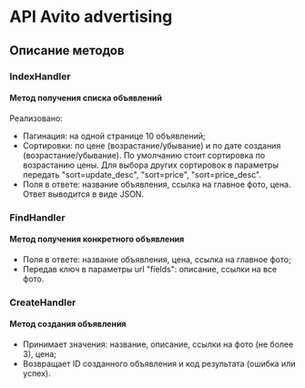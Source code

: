 # API Avito advertising

## Описание методов ##

### IndexHandler ###

#### Метод получения списка объявлений ####
Реализовано:
+ Пагинация: на одной странице 10 объявлений;
+ Cортировки: по цене (возрастание/убывание) и по дате создания (возрастание/убывание). По умолчанию стоит
  сортировка по возрастанию цены. Для выбора других сортировок в параметры передать "sort=update_desc",
  "sort=price", "sort=price_desc".
+ Поля в ответе: название объявления, ссылка на главное фото, цена.
  Ответ выводится в виде JSON.
### FindHandler ###

#### Метод получения конкретного объявления ####

+ Поля в ответе: название объявления, цена, ссылка на главное фото;
+ Передав ключ в параметры url "fields": описание, ссылки на все фото.
### CreateHandler ###

#### Метод создания объявления ####
+ Принимает значения: название, описание, ссылки на фото (не более 3), цена;
+ Возвращает ID созданного объявления и код результата (ошибка или успех).
